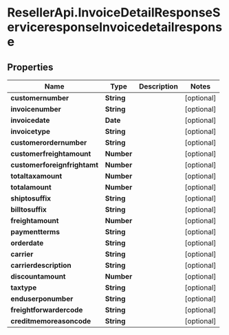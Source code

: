 # ResellerApi.InvoiceDetailResponseServiceresponseInvoicedetailresponse

## Properties

Name | Type | Description | Notes
------------ | ------------- | ------------- | -------------
**customernumber** | **String** |  | [optional] 
**invoicenumber** | **String** |  | [optional] 
**invoicedate** | **Date** |  | [optional] 
**invoicetype** | **String** |  | [optional] 
**customerordernumber** | **String** |  | [optional] 
**customerfreightamount** | **Number** |  | [optional] 
**customerforeignfrightamt** | **Number** |  | [optional] 
**totaltaxamount** | **Number** |  | [optional] 
**totalamount** | **Number** |  | [optional] 
**shiptosuffix** | **String** |  | [optional] 
**billtosuffix** | **String** |  | [optional] 
**freightamount** | **Number** |  | [optional] 
**paymentterms** | **String** |  | [optional] 
**orderdate** | **String** |  | [optional] 
**carrier** | **String** |  | [optional] 
**carrierdescription** | **String** |  | [optional] 
**discountamount** | **Number** |  | [optional] 
**taxtype** | **String** |  | [optional] 
**enduserponumber** | **String** |  | [optional] 
**freightforwardercode** | **String** |  | [optional] 
**creditmemoreasoncode** | **String** |  | [optional] 


